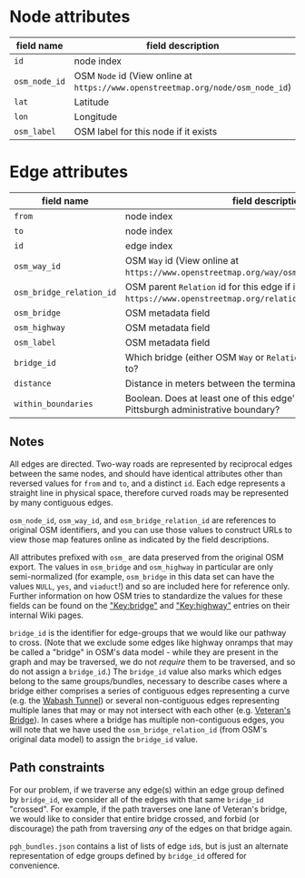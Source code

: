 # Node attributes

| field name        | field description                                                       |
|-------------------|-------------------------------------------------------------------------|
| `id`                | node index                                                            |
| `osm_node_id`       | OSM `Node` id (View online at `https://www.openstreetmap.org/node/osm_node_id`) |
| `lat`               | Latitude                                                              |
| `lon`               | Longitude                                                             |
| `osm_label`         | OSM label for this node if it exists                                  |

# Edge attributes

| field name          | field description                                                                                       |
|---------------------|---------------------------------------------------------------------------------------------------------|
| `from`              | node index                                                                                              |
| `to`                | node index                                                                                              |
| `id`                | edge index                                                                                              |
| `osm_way_id`        | OSM `Way` id (View online at `https://www.openstreetmap.org/way/osm_way_id`)                             |
| `osm_bridge_relation_id`   | OSM parent `Relation` id for this edge if it exists (View online at `https://www.openstreetmap.org/relation/osm_bridge_relation_id`) | 
| `osm_bridge`             | OSM metadata field                                                                                      |
| `osm_highway`             | OSM metadata field                                                                                      |
| `osm_label`             | OSM metadata field                                                                                      |
| `bridge_id`         | Which bridge (either OSM `Way` or `Relation`) does this edge belong to?                                 |
| `distance`          | Distance in meters between the terminal nodes of this edge                                              |
| `within_boundaries` | Boolean. Does at least one of this edge's endpoints fall within the Pittsburgh administrative boundary? |

## Notes

All edges are directed. Two-way roads are represented by reciprocal edges between the same nodes, and should have identical attributes other than reversed values for `from` and `to`, and a distinct `id`. Each edge represents a straight line in physical space, therefore curved roads may be represented by many contiguous edges.

`osm_node_id`, `osm_way_id`, and `osm_bridge_relation_id` are references to original OSM identifiers, and you can use those values to construct URLs to view those map features online as indicated by the field descriptions.

All attributes prefixed with `osm_` are data preserved from the original OSM export. The values in `osm_bridge` and `osm_highway` in particular are only semi-normalized (for example, `osm_bridge` in this data set can have the values `NULL`, `yes`, and `viaduct`!) and so are included here for reference only. Further information on how OSM tries to standardize the values for these fields can be found on the ["Key:bridge"](https://wiki.openstreetmap.org/wiki/Key:bridge) and ["Key:highway"](https://wiki.openstreetmap.org/wiki/Key:highway) entries on their internal Wiki pages.

`bridge_id` is the identifier for edge-groups that we would like our pathway to cross. (Note that we exclude some edges like highway onramps that may be called a "bridge" in OSM's data model - while they are present in the graph and may be traversed, we do not _require_ them to be traversed, and so do not assign a `bridge_id`.) The `bridge_id` value also marks which edges belong to the same groups/bundles, necessary to describe cases where a bridge either comprises a series of contiguous edges representing a curve (e.g. the [Wabash Tunnel](https://www.openstreetmap.org/way/54223852)) or several non-contiguous edges representing multiple lanes that may or may not intersect with each other (e.g. [Veteran's Bridge](https://www.openstreetmap.org/relation/4246068)). In cases where a bridge has multiple non-contiguous edges, you will note that we have used the `osm_bridge_relation_id` (from OSM's original data model) to assign the `bridge_id` value.

## Path constraints

For our problem, if we traverse any edge(s) within an edge group defined by `bridge_id`, we consider all of the edges with that same `bridge_id` "crossed". For example, if the path traverses one lane of Veteran's bridge, we would like to consider that entire bridge crossed, and forbid (or discourage) the path from traversing _any_ of the edges on that bridge again.

`pgh_bundles.json` contains a list of lists of edge `id`s, but is just an alternate representation of edge groups defined by `bridge_id` offered for convenience.
